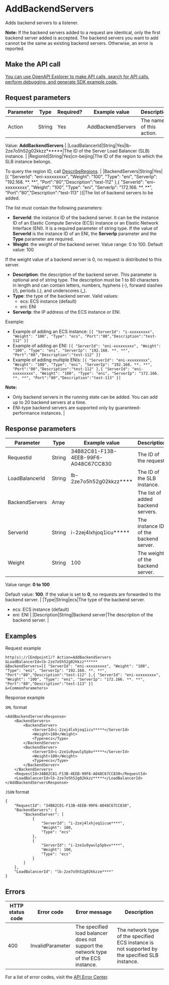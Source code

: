 # AddBackendServers

Adds backend servers to a listener.

**Note:** If the backend servers added to a request are identical, only the first backend server added is accepted. The backend servers you want to add cannot be the same as existing backend servers. Otherwise, an error is reported.

## Make the API call

[You can use OpenAPI Explorer to make API calls, search for API calls, perform debugging, and generate SDK example code.](https://api.aliyun.com/#product=Slb&api=AddBackendServers&type=RPC&version=2014-05-15)

## Request parameters

|Parameter|Type|Required?|Example value|Description|
|---------|----|---------|-------------|-----------|
|Action|String|Yes|AddBackendServers|The name of this action.

 Value: **AddBackendServers** |
|LoadBalancerId|String|Yes|lb-2ze7o5h52g02kkzz\*\*\*\*\*\*|The ID of the Server Load Balancer \(SLB\) instance. |
|RegionId|String|Yes|cn-beijing|The ID of the region to which the SLB instance belongs.

 To query the region ID, call [DescribeRegions](~~27584~~). |
|BackendServers|String|Yes|\[\{ "ServerId": "eni-xxxxxxxxx", "Weight": "100", "Type": "eni", "ServerIp": "192.168. \*\*. \*\*", "Port":"80","Description":"test-112" \},\{ "ServerId": "eni-xxxxxxxxx", "Weight": "100", "Type": "eni", "ServerIp": "172.166. \*\*. \*\*", "Port":"80","Description":"test-113" \}\]|The list of backend servers to be added.

 The list must contain the following parameters:

 -   **ServerId**: the instance ID of the backend server. It can be the instance ID of an Elastic Compute Service \(ECS\) instance or an Elastic Network Interface \(ENI\). It is a required parameter of string type. If the value of **ServerId** is the instance ID of an ENI, the **ServerIp** parameter and the **Type** parameter are required.
-   **Weight**: the weight of the backend server. Value range: 0 to 100. Default value: 100

If the weight value of a backend server is 0, no request is distributed to this server.

-   **Description**: the description of the backend server. This parameter is optional and of string type. The description must be 1 to 80 characters in length and can contain letters, numbers, hyphens \(-\), forward slashes \(/\), periods \(.\), and underscores \(\_\).
-   **Type**: the type of the backend server. Valid values:
    -   ecs: ECS instance \(default\)
    -   eni: ENI
-   **ServerIp**: the IP address of the ECS instance or ENI.

 Example:

 -   Example of adding an ECS instance: `[{ "ServerId": "i-xxxxxxxxx", "Weight": "100", "Type": "ecs", "Port":"80","Description":"test-112" }]`
-   Example of adding an ENI: `[{ "ServerId": "eni-xxxxxxxxx", "Weight": "100", "Type": "eni", "ServerIp": "192.168. **. **", "Port":"80","Description":"test-112" }]`
-   Example of adding multiple ENIs: `[{ "ServerId": "eni-xxxxxxxxx", "Weight": "100", "Type": "eni", "ServerIp": "192.168. **. **", "Port":"80","Description":"test-112" },{ "ServerId": "eni-xxxxxxxxx", "Weight": "100", "Type": "eni", "ServerIp": "172.166. **. **", "Port":"80","Description":"test-113" }]`

 **Note:**

-   Only backend servers in the running state can be added. You can add up to 20 backend servers at a time.
-   ENI-type backend servers are supported only by guaranteed-performance instances. |

## Response parameters

|Parameter|Type|Example value|Description|
|---------|----|-------------|-----------|
|RequestId|String|34B82C81-F13B-4EEB-99F6-A048C67CC830|The ID of the request. |
|LoadBalancerId|String|lb-2ze7o5h52g02kkzz\*\*\*\*|The ID of the SLB instance. |
|BackendServers|Array| |The list of added backend servers. |
|ServerId|String|i-2zej4lxhjoq1icu\*\*\*\*\*|The instance ID of the backend server. |
|Weight|String|100|The weight of the backend server.

 Value range: **0 to 100**

 Default value: **100**. If the value is set to **0**, no requests are forwarded to the backend server. |
|Type|String|ecs|The type of the backend server.

 -   ecs: ECS instance \(default\)
-   eni: ENI |
|Description|String|Backend server|The description of the backend server. |

## Examples

Request example

```
http(s)://[Endpoint]/? Action=AddBackendServers
&LoadBalancerId=lb-2ze7o5h52g02kkzz******
&BackendServers=[{ "ServerId": "eni-xxxxxxxxx", "Weight": "100", "Type": "eni", "ServerIp": "192.168. **. **", "Port":"80","Description":"test-112" },{ "ServerId": "eni-xxxxxxxxx", "Weight": "100", "Type": "eni", "ServerIp": "172.166. **. **", "Port":"80","Description":"test-113" }]
&<CommonParameters>
```

Response example

`XML` format

```
<AddBackendServersResponse>
    <BackendServers>
        <BackendServer>
            <ServerId>i-2zej4lxhjoq1icu*****</ServerId>
            <Weight>100</Weight>
            <Type>ecs</Type>
        </BackendServer>
        <BackendServer>
            <ServerId>i-2ze1u9ywulp5pbv*****</ServerId>
            <Weight>100</Weight>
            <Type>ecs</Type>
        </BackendServer>
    </BackendServers>
    <RequestId>34B82C81-F13B-4EEB-99F6-A048C67CC830</RequestId>
    <LoadBalancerId>lb-2ze7o5h52g02kkzz*****</LoadBalancerId>
</AddBackendServersResponse>
```

`JSON` format

```
{
    "RequestId": "34B82C81-F13B-4EEB-99F6-A048C67CC830",
    "BackendServers": {
        "BackendServer": [
            {
                "ServerId": "i-2zej4lxhjoq1icue****",
                "Weight": 100,
                "Type": "ecs"
            },
            {
                "ServerId": "i-2ze1u9ywulp5pbvv****",
                "Weight": 100,
                "Type": "ecs"
            }
        ]
    },
    "LoadBalancerId": "lb-2ze7o5h52g02kkzze****"
}
```

## Errors

|HTTP status code|Error code|Error message|Description|
|----------------|----------|-------------|-----------|
|400|InvalidParameter|The specified load balancer does not support the network type of the ECS instance.|The network type of the specified ECS instance is not supported by the specified SLB instance.|

For a list of error codes, visit the [API Error Center](https://error-center.alibabacloud.com/status/product/Slb).

